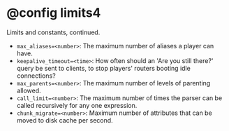 # @config limits4
Limits and constants, continued.

- `max_aliases=<number>`: The maximum number of aliases a player can have.
- `keepalive_timeout=<time>`: How often should an 'Are you still there?' query be sent to clients, to stop players' routers booting idle connections?
- `max_parents=<number>`: The maximum number of levels of parenting allowed.
- `call_limit=<number>`: The maximum number of times the parser can be called recursively for any one expression.
- `chunk_migrate=<number>`: Maximum number of attributes that can be moved to disk cache per second.


